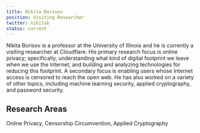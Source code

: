 ```yaml
---
title: Nikita Borisov
position: Visiting Researcher
twitter: nikitab
status: current
---
```


Nikita Borisov is a professor at the University of Illinois and he is currently a visiting researcher at Cloudflare. His primary research focus is online privacy; specifically, understanding what kind of digital footprint we leave when we use the Internet, and building and analyzing technologies for reducing this footprint. A secondary focus is enabling users whose Internet access is censored to reach the open web. He has also worked on a variety of other topics, including machine learning security, applied cryptography, and password security.

## Research Areas

Online Privacy, Censorship Circumvention, Applied Cryptography
